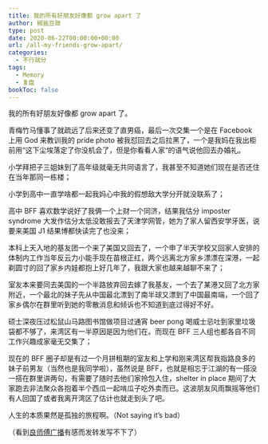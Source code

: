 ```yaml
---
title: 我的所有好朋友好像都 grow apart 了
author: 椒盐豆豉
type: post
date: 2020-06-22T00:00:00+00:00
url: /all-my-friends-grow-apart/
categories:
  - 不行就分
tags:
  - Memory
  - 复盘
bookToc: false
---
```

我的所有好朋友好像都 grow apart 了。

青梅竹马懂事了就疏远了后来还变了直男癌，最后一次交集一个是在 Facebook 上用 God 来教训我的 pride photo 被我怼回去之后拉黑了，一个是我妈在我出柜前用“这下尘埃落定了你没机会了，但是你看看人家“的语气说他回去办婚礼。

小学拜把子三姐妹到了高年级就毫无共同语言了，我甚至不知道她们现在是否还住在当年那同一栋楼；

小学到高中一直学啥都一起我妈心中我的假想敌大学分开就没联系了；

高中 BFF 喜欢数学说好了我俩一个上财一个同济，结果我估分 imposter syndrome 大发作估分太低没敢报去了天津学网管，她为了家人留西安学牙医，说要来美国 J1 结果博都快读完了也没来；

本科上天入地的基友团一个来了美国又回去了，一个申了半天学校又回家人安排的体制内工作当年反云力小能手现在苗根正红，两个远离北方家乡漂漂在深港，一起剃圆寸的回了家乡内娃都抱上好几年了，我跟大家也越来越聊不来了；

室友本来要同去美国的一个半路放弃回去嫁了我基友，一个去了某港又回了北方家附近，一个最北的妹子先从中国最北漂到了南半球又漂到了中国最南端，一个回了家乡偶尔在群里听到她的零散消息和倾诉也不知道到底过得好不好。

硕士深夜压过松鼠山马路图书馆做项目过通宵 beer pong 喝威士忌吐到家里垃圾袋都不够了，来湾区有一半原因是因为他们在。而现在 BFF 三人组也都各自不同工作兴趣成家毫无交集了；

现在的 BFF 圈子却是有过一个月拼租期的室友和上学和刚来湾区帮我指路良多的妹子前男友（当然也是我同学啦），虽然说是 BFF，也就是相忘于江湖的有一搭没一搭在群里讲两句，有需要了随时去他们家拎包入住，shelter in place 期间了大家跑去非法聚众各抱着半个西瓜一起啃瓜子吃外卖而已。这波朋友风雨飘摇等他们有人回国了或者我离开湾区了估计也就走到头了吧。

人生的本质果然是孤独的旅程啊。（Not saying it’s bad）

（看到[良师傅广播](https://www.douban.com/people/zeaglog/status/3003867517/%20)有感而发转发写不下了）

